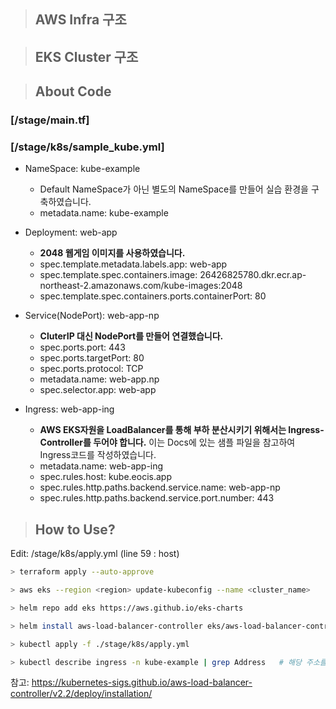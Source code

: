 > ## AWS Infra 구조

> ## EKS Cluster 구조

> ## About Code

### [/stage/main.tf]


### [/stage/k8s/sample_kube.yml]

- NameSpace: kube-example
    - Default NameSpace가 아닌 별도의 NameSpace를 만들어 실습 환경을 구축하였습니다.
    - metadata.name: kube-example

- Deployment: web-app
    - <b>2048 웹게임 이미지를 사용하였습니다.</b>
    - spec.template.metadata.labels.app: web-app
    - spec.template.spec.containers.image: 26426825780.dkr.ecr.ap-northeast-2.amazonaws.com/kube-images:2048
    - spec.template.spec.containers.ports.containerPort: 80

- Service(NodePort): web-app-np
    - <b>CluterIP 대신 NodePort를 만들어 연결했습니다.</b>
    - spec.ports.port: 443
    - spec.ports.targetPort: 80
    - spec.ports.protocol: TCP
    - metadata.name: web-app.np
    - spec.selector.app: web-app

- Ingress: web-app-ing
    - <b>AWS EKS자원을 LoadBalancer를 통해 부하 분산시키기 위해서는 Ingress-Controller를 두어야 합니다.</b>
    이는 Docs에 있는 샘플 파일을 참고하여 Ingress코드를 작성하였습니다.
    - metadata.name: web-app-ing
    - spec.rules.host: kube.eocis.app
    - spec.rules.http.paths.backend.service.name: web-app-np
    - spec.rules.http.paths.backend.service.port.number: 443

> ## How to Use?

Edit: /stage/k8s/apply.yml (line 59 : host)

```sh
> terraform apply --auto-approve

> aws eks --region <region> update-kubeconfig --name <cluster_name>

> helm repo add eks https://aws.github.io/eks-charts

> helm install aws-load-balancer-controller eks/aws-load-balancer-controller -n kube-system --set clusterName=<cluster_name>

> kubectl apply -f ./stage/k8s/apply.yml

> kubectl describe ingress -n kube-example | grep Address   # 해당 주소를 DNS CNAME에 등록
```

참고: https://kubernetes-sigs.github.io/aws-load-balancer-controller/v2.2/deploy/installation/